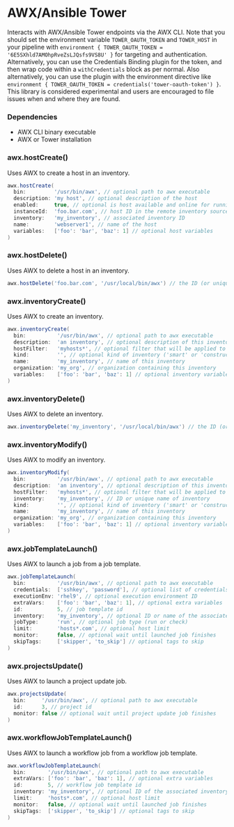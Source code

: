# AWX/Ansible Tower

Interacts with AWX/Ansible Tower endpoints via the AWX CLI. Note that you should set the environment variable `TOWER_OAUTH_TOKEN` and `TOWER_HOST` in your pipeline with `environment { TOWER_OAUTH_TOKEN = '6E5SXhld7AMOhpRveZsLJQsfs9VS8U' }` for targeting and authentication. Alternatively, you can use the Credentials Binding plugin for the token, and then wrap code within a `withCredentials` block as per normal. Also alternatively, you can use the plugin with the environment directive like `environment { TOWER_OAUTH_TOKEN = credentials('tower-oauth-token') }`. This library is considered experimental and users are encouraged to file issues when and where they are found.

### Dependencies

- AWX CLI binary executable
- AWX or Tower installation

### awx.hostCreate()

Uses AWX to create a host in an inventory.

```groovy
awx.hostCreate(
  bin:         '/usr/bin/awx', // optional path to awx executable
  description: 'my host', // optional description of the host
  enabled:     true, // optional is host available and online for running jobs
  instanceId:  'foo.bar.com', // host ID in the remote inventory source
  inventory:   'my_inventory', // associated inventory ID
  name:        'webserver1', // name of the host
  variables:   ['foo': 'bar', 'baz': 1] // optional host variables
)
```

### awx.hostDelete()

Uses AWX to delete a host in an inventory.

```groovy
awx.hostDelete('foo.bar.com', '/usr/local/bin/awx') // the ID (or unique name) of the host for first argument
```

### awx.inventoryCreate()

Uses AWX to create an inventory.

```groovy
awx.inventoryCreate(
  bin:          '/usr/bin/awx', // optional path to awx executable
  description:  'an inventory', // optional description of this inventory
  hostFilter:   'myhosts*', // optional filter that will be applied to the hosts of this inventory
  kind:         '', // optional kind of inventory ('smart' or 'constructed' are accepted; otherwise do not specify a value)
  name:         'my_inventory', // name of this inventory
  organization: 'my_org', // organization containing this inventory
  variables:    ['foo': 'bar', 'baz': 1] // optional inventory variables
)
```

### awx.inventoryDelete()

Uses AWX to delete an inventory.

```groovy
awx.inventoryDelete('my_inventory', '/usr/local/bin/awx') // the ID (or unique name) of the inventory for first argument
```

### awx.inventoryModify()

Uses AWX to modify an inventory.

```groovy
awx.inventoryModify(
  bin:          '/usr/bin/awx', // optional path to awx executable
  description:  'an inventory', // optional description of this inventory
  hostFilter:   'myhosts*', // optional filter that will be applied to the hosts of this inventory
  inventory:    'my_inventory', // ID or unique name of inventory
  kind:         '', // optional kind of inventory ('smart' or 'constructed' are accepted; otherwise do not specify a value)
  name:         'my_inventory', // name of this inventory
  organization: 'my_org', // organization containing this inventory
  variables:    ['foo': 'bar', 'baz': 1] // optional inventory variables
)
```

### awx.jobTemplateLaunch()

Uses AWX to launch a job from a job template.

```groovy
awx.jobTemplateLaunch(
  bin:          '/usr/bin/awx', // optional path to awx executable
  credentials:  ['sshkey', 'password'], // optional list of credentials IDs or name
  executionEnv: 'rhel9', // optional execution environment ID
  extraVars:    ['foo': 'bar', 'baz': 1], // optional extra variables
  id:           5, // job template id
  inventory:    'my_inventory', // optional ID or name of the associated inventory
  jobType:      'run', // optional job type (run or check)
  limit:        'hosts*.com', // optional host limit
  monitor:      false, // optional wait until launched job finishes
  skipTags:     ['skipper', 'to_skip'] // optional tags to skip
)
```

### awx.projectsUpdate()

Uses AWX to launch a project update job.

```groovy
awx.projectsUpdate(
  bin:     '/usr/bin/awx', // optional path to awx executable
  id:      3, // project id
  monitor: false // optional wait until project update job finishes
)
```

### awx.workflowJobTemplateLaunch()

Uses AWX to launch a workflow job from a workflow job template.

```groovy
awx.workflowJobTemplateLaunch(
  bin:       '/usr/bin/awx', // optional path to awx executable
  extraVars: ['foo': 'bar', 'baz': 1], // optional extra variables
  id:        5, // workflow job template id
  inventory: 'my_inventory', // optional ID of the associated inventory
  limit:     'hosts*.com', // optional host limit
  monitor:   false, // optional wait until launched job finishes
  skipTags:  ['skipper', 'to_skip'] // optional tags to skip
)
```
